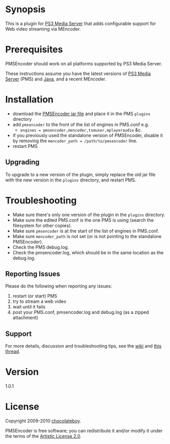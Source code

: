 # Synopsis <a name="Synopsis"></a>

This is a plugin for [PS3 Media Server](http://code.google.com/p/ps3mediaserver/) that adds configurable support for Web video streaming via MEncoder.

# Prerequisites <a name="Prerequisites"></a>

PMSEncoder should work on all platforms supported by PS3 Media Server.

These instructions assume you have the latest versions of [PS3 Media Server](http://ps3mediaserver.org/forum/viewtopic.php?f=2&t=3217) (PMS) and [Java](http://www.java.com/en/download/index.jsp), and a recent MEncoder.

# Installation <a name="Installation"></a>

* download the [PMSEncoder jar file](http://github.com/downloads/chocolateboy/pmsencoder/pmsencoder-1.0.1.jar) and place it in the PMS `plugins` directory
* add `pmsencoder` to the front of the list of engines in PMS.conf e.g.
  * `engines = pmsencoder,mencoder,tsmuxer,mplayeraudio` &c.
* if you previously used the standalone version of PMSEncoder, disable it by removing the `mencoder_path = /path/to/pmsencoder` line.
* restart PMS

## Upgrading <a name="Upgrading"></a>

To upgrade to a new version of the plugin, simply replace the old jar file with the new version in the `plugins` directory, and restart PMS.

# Troubleshooting <a name="Troubleshooting"></a>

* Make sure there's only one version of the plugin in the `plugins` directory.
* Make sure the edited PMS.conf is the one PMS is using (search the filesystem for other copies).
* Make sure `pmsencoder` is at the start of the list of engines in PMS.conf.
* Make sure `mencoder_path` is not set (or is not pointing to the standalone PMSEncoder).
* Check the PMS debug.log.
* Check the pmsencoder.log, which should be in the same location as the debug.log.

## Reporting Issues <a name="Help"></a>

Please do the following when reporting any issues:

1. restart (or start) PMS
2. try to stream a web video
3. wait until it fails
4. post your PMS.conf, pmsencoder.log and debug.log (as a zipped attachment)

## Support <a name="Support"></a>

For more details, discussion and troubleshooting tips, see the [wiki](http://wiki.github.com/chocolateboy/pmsencoder/) and [this thread](http://ps3mediaserver.org/forum/viewtopic.php?f=6&t=5002).

# Version <a name="Version"></a>

1.0.1

# License <a name="License"></a>

Copyright 2009-2010 [chocolateboy](mailto:chocolate@cpan.org).

PMSEncoder is free software; you can redistribute it and/or modify it under the terms of the [Artistic License 2.0](http://www.opensource.org/licenses/artistic-license-2.0.php).
